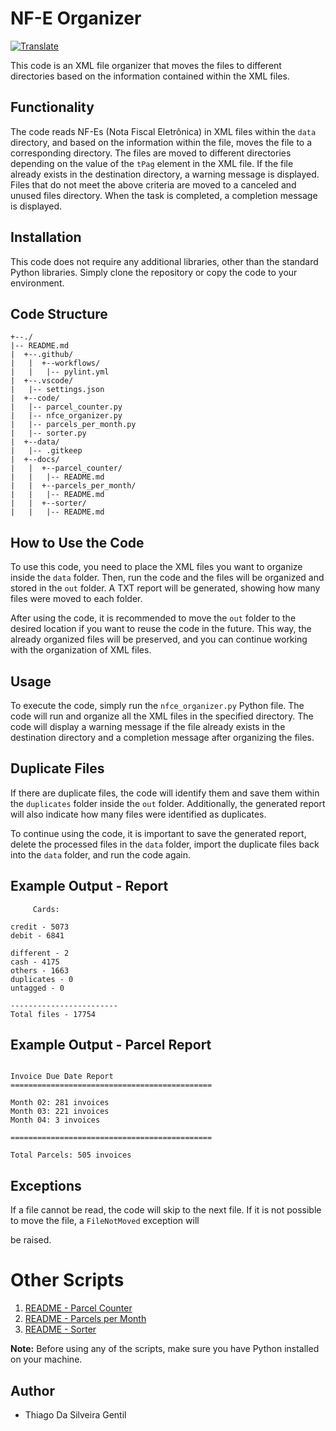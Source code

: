 # NF-E Organizer
[![Translate](https://img.shields.io/badge/Translate-Portugu%C3%AAs%20%F0%9F%87%A7%F0%9F%87%B7-blue.svg)](../../../README.md)


This code is an XML file organizer that moves the files to different directories based on the information contained within the XML files.

## Functionality

The code reads NF-Es (Nota Fiscal Eletrônica) in XML files within the `data` directory, and based on the information within the file, moves the file to a corresponding directory. The files are moved to different directories depending on the value of the `tPag` element in the XML file. If the file already exists in the destination directory, a warning message is displayed. Files that do not meet the above criteria are moved to a canceled and unused files directory. When the task is completed, a completion message is displayed.

## Installation

This code does not require any additional libraries, other than the standard Python libraries. Simply clone the repository or copy the code to your environment.

## Code Structure

```
+--./
|-- README.md
|  +--.github/
|   |  +--workflows/
|   |   |-- pylint.yml
|  +--.vscode/
|   |-- settings.json
|  +--code/
|   |-- parcel_counter.py
|   |-- nfce_organizer.py
|   |-- parcels_per_month.py
|   |-- sorter.py
|  +--data/
|   |-- .gitkeep
|  +--docs/
|   |  +--parcel_counter/
|   |   |-- README.md
|   |  +--parcels_per_month/
|   |   |-- README.md
|   |  +--sorter/
|   |   |-- README.md
```

## How to Use the Code

To use this code, you need to place the XML files you want to organize inside the `data` folder. Then, run the code and the files will be organized and stored in the `out` folder. A TXT report will be generated, showing how many files were moved to each folder.

After using the code, it is recommended to move the `out` folder to the desired location if you want to reuse the code in the future. This way, the already organized files will be preserved, and you can continue working with the organization of XML files.

## Usage

To execute the code, simply run the `nfce_organizer.py` Python file. The code will run and organize all the XML files in the specified directory. The code will display a warning message if the file already exists in the destination directory and a completion message after organizing the files.

## Duplicate Files

If there are duplicate files, the code will identify them and save them within the `duplicates` folder inside the `out` folder. Additionally, the generated report will also indicate how many files were identified as duplicates.

To continue using the code, it is important to save the generated report, delete the processed files in the `data` folder, import the duplicate files back into the `data` folder, and run the code again.

## Example Output - Report

```
     Cards:

credit - 5073
debit - 6841

different - 2
cash - 4175
others - 1663
duplicates - 0
untagged - 0

------------------------
Total files - 17754
```

## Example Output - Parcel Report

```

Invoice Due Date Report
=============================================

Month 02: 281 invoices
Month 03: 221 invoices 
Month 04: 3 invoices

=============================================

Total Parcels: 505 invoices

```

## Exceptions

If a file cannot be read, the code will skip to the next file. If it is not possible to move the file, a `FileNotMoved` exception will

 be raised.

# Other Scripts

1. [README - Parcel Counter](./docs/parcel_counter/README.md)
2. [README - Parcels per Month](./docs/parcels_per_month/README.md)
3. [README - Sorter](./docs/sorter/README.md)

**Note:** Before using any of the scripts, make sure you have Python installed on your machine.

## Author

* Thiago Da Silveira Gentil